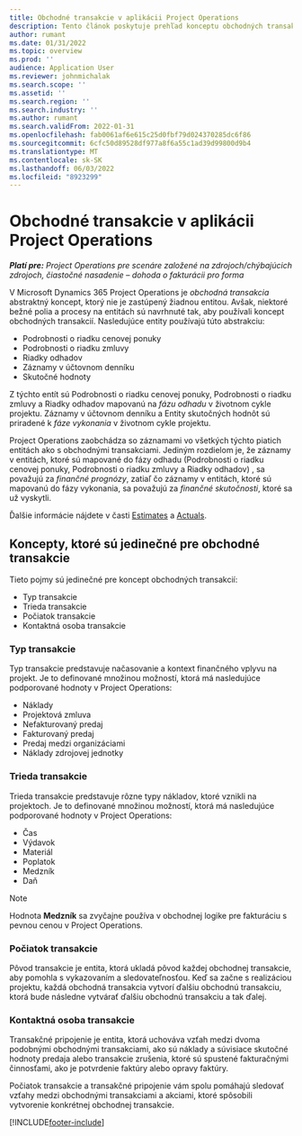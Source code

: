 ```yaml
---
title: Obchodné transakcie v aplikácii Project Operations
description: Tento článok poskytuje prehľad konceptu obchodných transakcií v Microsoft Dynamics 365 Project Operations.
author: rumant
ms.date: 01/31/2022
ms.topic: overview
ms.prod: ''
audience: Application User
ms.reviewer: johnmichalak
ms.search.scope: ''
ms.assetid: ''
ms.search.region: ''
ms.search.industry: ''
ms.author: rumant
ms.search.validFrom: 2022-01-31
ms.openlocfilehash: fab0061af6e615c25d0fbf79d024370285dc6f86
ms.sourcegitcommit: 6cfc50d89528df977a8f6a55c1ad39d99800d9b4
ms.translationtype: MT
ms.contentlocale: sk-SK
ms.lasthandoff: 06/03/2022
ms.locfileid: "8923299"
---
```

# <a name="business-transactions-in-project-operations"></a>Obchodné transakcie v aplikácii Project Operations

_**Platí pre:** Project Operations pre scenáre založené na zdrojoch/chýbajúcich zdrojoch, čiastočné nasadenie – dohoda o fakturácii pro forma_

V Microsoft Dynamics 365 Project Operations je *obchodná transakcia* abstraktný koncept, ktorý nie je zastúpený žiadnou entitou. Avšak, niektoré bežné polia a procesy na entitách sú navrhnuté tak, aby používali koncept obchodných transakcií. Nasledujúce entity používajú túto abstrakciu:

- Podrobnosti o riadku cenovej ponuky
- Podrobnosti o riadku zmluvy
- Riadky odhadov
- Záznamy v účtovnom denníku
- Skutočné hodnoty

Z týchto entít sú Podrobnosti o riadku cenovej ponuky, Podrobnosti o riadku zmluvy a Riadky odhadov mapovanú na *fázu odhadu* v životnom cykle projektu. Záznamy v účtovnom denníku a Entity skutočných hodnôt sú priradené k *fáze vykonania* v životnom cykle projektu.

Project Operations zaobchádza so záznamami vo všetkých týchto piatich entitách ako s obchodnými transakciami. Jediným rozdielom je, že záznamy v entitách, ktoré sú mapované do fázy odhadu (Podrobnosti o riadku cenovej ponuky, Podrobnosti o riadku zmluvy a Riadky odhadov) , sa považujú za *finančné prognózy*, zatiaľ čo záznamy v entitách, ktoré sú mapovanú do fázy vykonania, sa považujú za *finančné skutočnosti*, ktoré sa už vyskytli.

Ďalšie informácie nájdete v časti [Estimates](../project-management/estimating-projects-overview.md) a [Actuals](actuals-overview.md).

## <a name="concepts-that-are-unique-to-business-transactions"></a>Koncepty, ktoré sú jedinečné pre obchodné transakcie

Tieto pojmy sú jedinečné pre koncept obchodných transakcií:

- Typ transakcie
- Trieda transakcie
- Počiatok transakcie
- Kontaktná osoba transakcie

### <a name="transaction-type"></a>Typ transakcie

Typ transakcie predstavuje načasovanie a kontext finančného vplyvu na projekt. Je to definované množinou možností, ktorá má nasledujúce podporované hodnoty v Project Operations:

- Náklady
- Projektová zmluva
- Nefakturovaný predaj
- Fakturovaný predaj
- Predaj medzi organizáciami
- Náklady zdrojovej jednotky

### <a name="transaction-class"></a>Trieda transakcie

Trieda transakcie predstavuje rôzne typy nákladov, ktoré vznikli na projektoch. Je to definované množinou možností, ktorá má nasledujúce podporované hodnoty v Project Operations:

- Čas
- Výdavok
- Materiál
- Poplatok
- Medzník
- Daň

> [!NOTE]
> Hodnota **Medzník** sa zvyčajne používa v obchodnej logike pre fakturáciu s pevnou cenou v Project Operations.

### <a name="transaction-origin"></a>Počiatok transakcie

Pôvod transakcie je entita, ktorá ukladá pôvod každej obchodnej transakcie, aby pomohla s vykazovaním a sledovateľnosťou. Keď sa začne s realizáciou projektu, každá obchodná transakcia vytvorí ďalšiu obchodnú transakciu, ktorá bude následne vytvárať ďalšiu obchodnú transakciu a tak ďalej.

### <a name="transaction-connection"></a>Kontaktná osoba transakcie

Transakčné pripojenie je entita, ktorá uchováva vzťah medzi dvoma podobnými obchodnými transakciami, ako sú náklady a súvisiace skutočné hodnoty predaja alebo transakcie zrušenia, ktoré sú spustené fakturačnými činnosťami, ako je potvrdenie faktúry alebo opravy faktúry.

Počiatok transakcie a transakčné pripojenie vám spolu pomáhajú sledovať vzťahy medzi obchodnými transakciami a akciami, ktoré spôsobili vytvorenie konkrétnej obchodnej transakcie.

[!INCLUDE[footer-include](../includes/footer-banner.md)]
